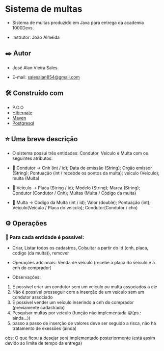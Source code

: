 # Sistema de multas

- Sistema de multas produzido em Java para entrega da academia 1000Devs.
* Instrutor: João Almeida

## ✒️ Autor

* José Alan Vieira Sales
 - E-mail: salesalan854@gmail.com

## 🛠️ Construído com

* P.O.O
* [Hibernate](https://hibernate.org) 
* [Maven](https://maven.apache.org/) 
* [Postgresql](https://www.postgresql.org)

## ⭐ Uma breve descrição
* O sistema possui três entidades: Condutor, Veiculo e Multa com os seguintes atributos:
- 👤 Condutor -> Cnh (int / id); Data de emissão (String); Orgão emissor (String); Pontuação (int / recebde os pontos da multa); veiculo (Veiculo); multa (Multa)

- 🚗 Veiculo -> Placa (String / id); Modelo (String); Marca (String); Condutor (Condutor / Cnh); Multas (Multa / Código da multa)

- 📃 Multa -> Código da Multa (int / id); Valor (double); Pontuação (int); Veiculo(Veiculo / Placa do veiculo); Condutor(Condutor / chn)

## ⚙️ Operações
### 🔩 Para cada entidade é possível:
* Criar, Listar todos os cadastros, Colsultar a partir do Id (cnh, placa, codigo (da multa)), remover
* Operações adcionais: Venda de veículo (recebe a placa do veículo e a cnh do comprador)

* Observações: 
1. É possível criar um condutor sem um veiculo ou multa associados a ele
2. Não é possível prosseguir com a inserção de um veículo sem um condutor associado
3. É possível vender um veículo inserindo a cnh do comprador (previamente cadastrado) 
4. Pesquisar multas por veículo (função não implementada 😥(ps.: ainda...))
5. passo a passo de inserção de valores deve ser seguido a risca, não há tratamento de exessões (ainda)

obs: O que ficou a desejar será implementado posteriormente (está assim devido ao limite de tempo da entrega)

